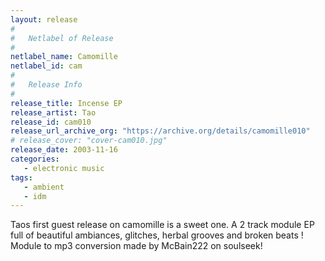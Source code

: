 ```yaml
---
layout: release
#
#   Netlabel of Release
#
netlabel_name: Camomille
netlabel_id: cam
#
#   Release Info
#
release_title: Incense EP
release_artist: Tao
release_id: cam010
release_url_archive_org: "https://archive.org/details/camomille010"
# release_cover: "cover-cam010.jpg"
release_date: 2003-11-16
categories:
   - electronic music
tags:
   - ambient
   - idm
---
```

Taos first guest release on camomille is a sweet one. A 2 track module EP full of beautiful ambiances, glitches, herbal grooves and broken beats ! Module to mp3 conversion made by McBain222 on soulseek!
